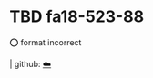 # TBD fa18-523-88

:o: format incorrect

| github: [:cloud:](https://github.com/cloudmesh-community/fa18-523-88/edit/master/paper/paper.md)


